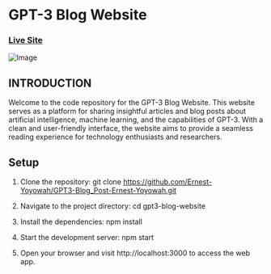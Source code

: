 # GPT-3 Blog Website

### [Live Site](https://blog-post-gpt3.netlify.app/)

![Image](https://camo.githubusercontent.com/fb037e90eb92f3f53e79f2f0fdada922a8e6f3664140710f0c3691a808b675b6/68747470733a2f2f692e6962622e636f2f5452354c57397a2f696d6167652e706e67)

## INTRODUCTION
Welcome to the code repository for the GPT-3 Blog Website. This website serves as a platform for sharing insightful articles and blog posts about artificial intelligence, machine learning, and the capabilities of GPT-3. With a clean and user-friendly interface, the website aims to provide a seamless reading experience for technology enthusiasts and researchers.

## Setup
1. Clone the repository:
   git clone https://github.com/Ernest-Yoyowah/GPT3-Blog_Post-Ernest-Yoyowah.git

2. Navigate to the project directory:
   cd gpt3-blog-website
3. Install the dependencies:
   npm install
4. Start the development server:
   npm start
5. Open your browser and visit http://localhost:3000 to access the web app.

